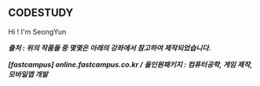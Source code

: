 ## CODESTUDY
Hi ! I'm SeongYun


***출처 : 위의 작품들 중 몇몇은 아래의 강좌에서 참고하여 제작되었습니다.***

***[fastcampus] online.fastcampus.co.kr / 올인원패키지 : 컴퓨터공학, 게임 제작, 모바일앱 개발***
